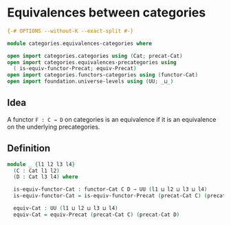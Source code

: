 # Equivalences between categories

```agda
{-# OPTIONS --without-K --exact-split #-}

module categories.equivalences-categories where

open import categories.categories using (Cat; precat-Cat)
open import categories.equivalences-precategories using
  ( is-equiv-functor-Precat; equiv-Precat)
open import categories.functors-categories using (functor-Cat)
open import foundation.universe-levels using (UU; _⊔_)
```

## Idea

A functor `F : C → D` on categories is an equivalence if it is an equivalence on the underlying precategories.

## Definition

```agda
module _ {l1 l2 l3 l4}
  (C : Cat l1 l2)
  (D : Cat l3 l4) where

  is-equiv-functor-Cat : functor-Cat C D → UU (l1 ⊔ l2 ⊔ l3 ⊔ l4)
  is-equiv-functor-Cat = is-equiv-functor-Precat (precat-Cat C) (precat-Cat D)

  equiv-Cat : UU (l1 ⊔ l2 ⊔ l3 ⊔ l4)
  equiv-Cat = equiv-Precat (precat-Cat C) (precat-Cat D)
```
